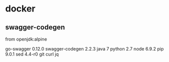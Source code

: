 # docker

## swagger-codegen

from openjdk:alpine

go-swagger 0.12.0
swagger-codegen 2.2.3
java 7
python 2.7
node 6.9.2
pip 9.0.1
sed 4.4-r0
git
curl
jq